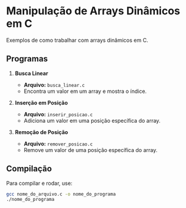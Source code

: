 # Manipulação de Arrays Dinâmicos em C

Exemplos de como trabalhar com arrays dinâmicos em C.

## Programas

1. **Busca Linear**
   - **Arquivo:** `busca_linear.c`
   - Encontra um valor em um array e mostra o índice.

2. **Inserção em Posição**
   - **Arquivo:** `inserir_posicao.c`
   - Adiciona um valor em uma posição específica do array.

3. **Remoção de Posição**
   - **Arquivo:** `remover_posicao.c`
   - Remove um valor de uma posição específica do array.

## Compilação

Para compilar e rodar, use:

```sh
gcc nome_do_arquivo.c -o nome_do_programa
./nome_do_programa
